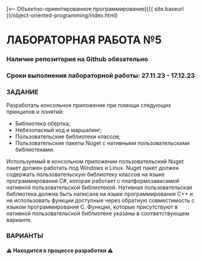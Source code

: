 [⟵ Объектно-ориентированное программирование]({{ site.baseurl }}/object-oriented-programming/index.html)

# **ЛАБОРАТОРНАЯ РАБОТА №5**

### **Наличие репозитория на Github обязательно**

### **Сроки выполнения лабораторной работы: 27.11.23 - 17.12.23**

### **ЗАДАНИЕ**

Разработать консольное приложение при помощи следующих принципов и понятий:
*   Библиотека обертка;
*	Небезопасный код и маршалинг;
*   Пользовательские библиотеки классов;
*   Пользовательские пакеты Nuget c нативными пользовательскими библиотеками.

Используемый в консольном приложении пользовательский Nuget пакет должен работать под Windows и Linux. Nuget пакет должен содержать пользовательскую библиотеку классов на языке программирования C#, которая работает с платформозависимой нативной пользовательской библиотекой. Нативная пользовательская библиотека должна быть написана на языке программирования C++ и не использовать функции доступные через обратную совместимость с языком программирования С. Функции, которые присутствуют в нативной пользовательской библиотеке указаны в соответствующем варианте.

### **ВАРИАНТЫ**

#### ⚠️ **Находится в процессе разработки** ⚠️
